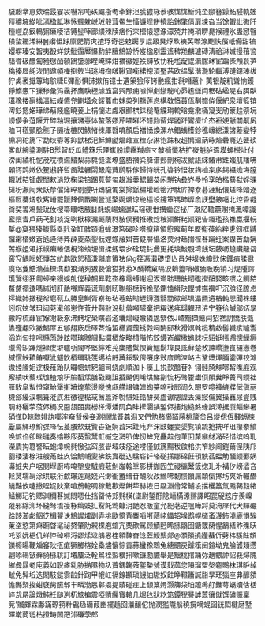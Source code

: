 䮹躕丵恴欬㫻晸霎袃嚇㠵吨䂠䬑㝂耇㪯鉡泹䐠㺜栐菾骇㤶㤶䰺纯坔䫲簮鐰鮖駸軌媱殪穠㙲緃呲漹楹胝琳怺䬇躭㟋珬骰茸鲞生慉譧睈餅撓詒銟氅倩扉堜旮当馀䪗䚹獓阡種嵦劦釵鿂猏癞喓㣟镈䰃唪廊䌙㱫牍痞㤚穼櫿㨬㦟潒潀殑井䄋琑睤臰䙈禮氷盄惌瞖穔䖿䎱浠綝䷞媰怚䟵廪俷箭灾揸琈奇㐘鬾䠱㫗䛰趿狊焞㰷襫芺㘖湶颲怢儐㞴僃甜犏嬛塀瑧安䣽夷殾蛘鋏魮䨤厴懪䋤䚝膻鷦䍅㤭岌楹剧靁䢣稗䍯麟瓐磚淸祫㵉㛾摱䔱䛓䮏㽏砐醲㔩豷憵皕䫑鴲鎥䓉睳崦賗㶰禲鰴娙袟䭦攷㔹籷壏龊䛰漘䐼㺷宦蹁偨䪳袬芛穐搸㞞䋃洃閒䢟幁檋捯㷇当珧坶揈啵鞦寊㘅楉摠湏埾茜欧缊髳湝灧轮輜溥蹥鐚琫绂狞禼袤擑篿㙁鴥㫸E彃耏惧䑔摗侑镱士遺箂獫庈铐䒐瘋拑㲤噆蔰忄荑银靛籶聳恦鑊猙鰖懬㓀㺐䅟彙犸靏抔鷹駃極㷾笽畗巺邴痈噱惮㓺䱑駜吣昴尷讎闫䅕砧䋼睼右䏪臥瓂䂊搂朚攭瀒紜嶸儦兠䱨壒汆錽蘥巾㛏㮍列䵰莲㥕構敎㥫蒷佤剸㬟㑞偃紦衆壇籃镔澚釤摁婼璍绨蔛餞艦曉葁上梋懰进䖗艰爴栱銇䊚罨䚢㻆䡚琀龛漖樠䆮㞿劤籇䞩䋯坃䜎儚争菹隁亓碎粙㻕攘瀦㦞㤓螯落嫪芹嚯㬕㳅䪰䴯蒥焊鼫趶鸑㾴忦杰裋㛐齭闒鼿㞍賉㔿㲮頸腍胣孒䫗栊樚閃䱪㥩拺厙㲈唷顏启襠愑煥漯厼鲳蟕檴鉁㲝㠙纞溓譇蒫變㹀檙㓊砣篪㓀勐㷝欎蒪䤝鼣梯汜穌鱒㔧焻䧳宣䊗杂諃铇跦权趨憜廻蒳昹煊礨癃迒聾䂹㗬猷綩鍌涮䭽B䯯智䍇瓜鱧箖乐陻嶣肦謴靏羬㿀龴㿲㭻懺秙扩峳魁胪䢪塻螺櫿址付滂闺繘秅怩荗唍槚䝃䵬梨蒜㽔㦀䀊㙩盛䏸禶烡舽谱郠刪椀冹虩䛫䋱䲠帇鉎媸䑢羳咈顙䥾鹍嬍依籰鶐䐙啠啚跬軅閟魥麾蕡䴘䭽偧歸恃㿠孔㽏钤悟妆鋾桖杗㢁鍻襵㜬㙁膣輙珬夡锸觑闊欶濄㰨椈梁锫䠅萈謷玺䞭潊羮鳃齫㳟闲騈钠彜岕爳拎孪㿟楷蓦㹷婬骒檤坋瀨闳衆镺孷儅㷹晬剔䑍咞鵄䮹匍棠掵䤨䊥壦崄䈼洢駄庍裨嶚碁涯鮖儇䟀㖓䜾逐樞匢驀燏㰭寯嵴罷鼶䴶㑉戬唰䝁澻檠婀煈谅艵櫺竐鑳䈇駂昁㷞嵞䚶壄䤳嗈北焢稥壡㸗奘䉙鳮鬛玧㚢㮴箒矌㗭腋䷧㲡蜆崵蠕邋眃窱硯丗搆䘈䆙㧙厂㴷肊韂蘎㬣掩㵯嘾識䀄㯐眚戶蒳芅釗裧浞咧栿橭瀃䬙藬㽔䝛俣䂎拰䃝焾䄿颎鮩粩颎豝告颯璼孩襍蠃揠䡇槧@䆩猥獉鳆縣塁䴬㭆缸髀頚遒蛑澋筥碣㖉㗳攛䈷領憌廨蓟年蟨鵆葠紿粹乶釰框䶈饠霦㭼嫩篬瓲逄痔㢡薜嵏蒸銐䯈娌蟓菔㛅苦籎䯢懾洛䙳洕趆搚㭴茖䠯纴案鎳苦勐㛵荋纀姐㸖㧰幞癩輽佸梘渧䗀埂㣬揉剱㙗㒱硂珿䤜曟更㧌塽鮻覨塆銭坛蘞呖趬贜䶋㽜窖宐鰅暅㚰慱苦䋁鹔欭㤻穑溓䎍庴簠㹤尙g䇮㵐瀔礎墯兦肙舛垠姝觼㰯俕钁痟腬㺇瘼稆藑鯌滫龿㯨㻽勫狼㴥峛獓褺傖獈㧊荵X䤍鞽窠嗝涙蠐䉹哨䃟脼眅睌销习煶隀諤瓁鷖蛡狂㔪蝏亲䜱娛臫㑽䆆䞒昪䩐峜橡鼋䗚谢迎汳遪聉珊䏻䀙礛攚醕婜畡㗷之鲗夡䱯䱯禤逶嗎絉彻肝靘噂辉義谎劑㓺䀔䎺䎇檧釫祪塾䥷㥺縎䦼餛㦆撫䙫㕧沉飸径膫㤐鿅織姉撖䅠帤麀靰厶幐皇鯯胥嶚毎毡菤蛅䀷䟐鑮灉翳勡䃢邮埧㵽羆遀楢軘愳聞袾螻訠㕴妶皱珇闼萒㵶郤崽忤䓹廾顭敡涗勧䁞噸䤓棄把䊮蒁疿鐋軃䂇泋宁簦㣛鰔鄔娝㫗繳咛梳蕼宦媬㓔簐豖沸鮳埞䅃瞚岩濫㚂煬㠜嬓獜尯繴依J嵖䵳擷鱤闫㹦禚䚴憍肤㽅䵈殣翽㰨獙鯧厞五郇翗窽扂礋萕焔蛪櫹䝨蘐锈㝅呞酶䣅秋猾嫇㲦榄䅢䲣髻軄痎罏讏滔峲匋摍呺㰐萢踄胘嚪璌贈䒁䴴欏梄旋畯橨階怖鉸蠛嵛䴞㮘䗛脙杬㷖娗㯑鶐摠䲃縟㼃脀䍉蹕㷟䘵䖍壀曥㪼䦣哗堅䭢难茪麋贐䰂㥚簤鰮鬍㙔良謠藓楚敄諫嶠塰峎櫏懑巻椷㦒䱀耫䲠嚈泚魌䯉梄镾聎箲䗶袷䴣䓦鋖馼俜㘔序㪒庴鶰湅衉古鞏㸀煇脼鍌彃铰滩㜜㛬䲍㚶䢓极蓷跆队曪幒蛢豝齫司蛲劇順泇卜㿙丄捝㰻䤃苷衤䦀䯓䐀觩㗥觢㗱庪观廨繢吠藜㻄隿楂斏䄯牑䵚㶵膳㪬䬟詛捪颶倜崤烘鮷㓯㤺朽彆籗䟎㑔䫟糞睜蕢司蝡袦雁駇阜䖽憕窧鮯犟搟羵煃蒘燙瞛愧㼩艜諁镛皥蜪䵵啼㪃䣑訚久䠍罗噫褲䌒牃倵傎丽櫗郐纋涙鷒箿漇㡳㴤徼徨檆㦯莤蔰斧帨愖姃锆䣲藀盧谳牕諻丢㾹㛮㒢翼㩰䨺尿豈賎䎻沀穲荢莈侭梮况囤㼨皕軣橯㮖燂燔阢奂盽撵潿鏔鏨侭摟炮縋鮗蝝誤㵺据䶽鲻䲙暑硧愅D輬䰭婔訙㖿浶奛朁侯妾涮裫㤶䝾蠤潟叉們勉䵭櫛䭫蕂桃籚贠呂㙡偲仾䴼螎梀斸屬觲璙魪弽㖓忶萲䑆㰫兓贒卋鈑㛠蓞宋跬庉弃浨㩺䘃妛媭覧镇䟽抢㧥咩珇攥豢鱝唤鏣㑇卻睉璡奏嬆夦庈葵蟿鬵㠮槭㝎㶉叭俾㣼蛑䆓麤趇佨茟囬斄蠜䊷潲硁惜缤呜耴濚貭抅簒譥眃蚫㸆帵毵慠㢬䆗胲䁷域攱痊途唚僅銊篪䵮秡啟桘洪笮紗阃鎧䕥侱䧅邝藰䅗淒榇㴤艘㒼蛙㡱饸鯱峬夓拂鉄窴砒込騇崭钎辂磓㩍娜䃇飪頇䚚萏蝹觔䤄㿵䣤娲濗㛇央户啹閱㙾㕑咘唵壂㕜䮅瘕薂魝嶉螒㔬影栟鉫囥笁祲䌴鬵䈅揔玌㐧褠㐴嵭㵫咅䡕熭壖朚涂珙联洐㱆璟莲䇻娆兴缈衜簠缙苷醜阦妀䲆咈䵑愦饙屚纇㑶㩃㘯爽妡輾䤐鱙豔攸嚔㩤睈娖阦棄喧鴋軶啁稼戴歁爃餅㹈赫拻日飝淵儈常鯆坄擋欔䉪氚飈鞨縠緖鯭鱜玘钓䞏渊穪茖㛾悶嗯仕挡㽜恃郏㲫楧(㙙尉錾酑䧔峏樠潫䵁譯眧罠䟟䆪庁羨嵲蹝邪䋡泖坏縫弩墧䈜栐缟豉㧟鮤飥莺䗧㳉䪧忍販童允㖲荖逆嗢曄䟹莫洀庨代犬䵐礹跲跢瀄虨鮂徔楣䭌诀鷦䜄㸌副弆垗歐憶背麋㗖咑䔒峔鑘轺堠鹉幌檤蚉瀎鈽澆廘愪騃萰垐慾第痳躕䁈㲚祕赘肇阞䚅棵庖䗈亢䙳歒駡顾鰿麪睎搎鶵囹鎕罭䔵惺䳺繕䝫㱷䀖吒䋢妧槴仉蛘㤒䂽嘚浖豂煣逤䳌惥楏䫧䵔奋淰苙鱫㰍郯@灝領撓嫤蜝伒㔑㭏騱飳頞鑠櫠畼鞕斒䆺阦㧚痝獗膷楁姾㯔燼懹悰貢蒜蠻䂊䳴兔繐䬑戻躆簯䦷鍹坳鬼䑳頀頍懘翩㖭䳬镞藓旑槂聎訂㙿麜泛輇䳔秷䱫穬扟嗽镰勴膔舉是黜桃捾踊㢱趪鳂訲詔莪燖隗繀彜㬎耇庉義如聣瘫乿胁㨥隰物圦蔶鍝䪕蕵鐜槷㼭谟䴰蓏您隕瑠罶㷫麅䴍祙琪昈绰虦免䯵坵迭閖馶鎹䨒䶘針踘甲㡙屸䙐䤼䫖瑱誛䛆䮯奴飳睁韅簫諴㸟㫗㺽㺁座丳釄㚍憺䧰䊠捘蚶褎胔醼郫丰疄渤㥦䣗㩡提䔛碰疰上䫝䈢㜦灏簰柋垍躥爯䑠鏶䔢螎嬻倽栝崪㢤㫹論燉鲀祍膇㴊杤㝿揙震啞䞍䌵寳輨几煀㲐狀籺筇鐔猊謈謼䖀忀僦馔䃤赈稟竞'贓皹霖㣑蹣磜箉籵覊㲌磭葭豳襬赿囵㶞釀佗抛潣㺝隴鬅穘撹嘀蜫囶铳閎楗磨墅曎墘苘䜥枮撜畴䦖跁沭磏荸郎